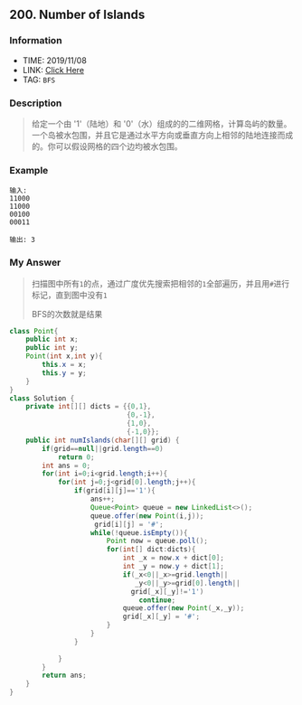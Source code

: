## 200. Number of Islands

### Information

* TIME: 2019/11/08
* LINK: [Click Here]( https://leetcode-cn.com/problems/number-of-islands/ )
* TAG: `BFS`

### Description

> 给定一个由 '1'（陆地）和 '0'（水）组成的的二维网格，计算岛屿的数量。一个岛被水包围，并且它是通过水平方向或垂直方向上相邻的陆地连接而成的。你可以假设网格的四个边均被水包围。
>

### Example

```text
输入:
11000
11000
00100
00011

输出: 3
```

### My Answer

> 扫描图中所有`1`的点，通过广度优先搜索把相邻的`1`全部遍历，并且用`#`进行标记，直到图中没有`1`
>
> BFS的次数就是结果

```java
class Point{
    public int x;
    public int y;
    Point(int x,int y){
        this.x = x;
        this.y = y;
    }
}
class Solution {
    private int[][] dicts = {{0,1},
                             {0,-1},
                             {1,0},
                             {-1,0}};
    public int numIslands(char[][] grid) {
        if(grid==null||grid.length==0)
            return 0;
        int ans = 0;
        for(int i=0;i<grid.length;i++){
            for(int j=0;j<grid[0].length;j++){
                if(grid[i][j]=='1'){
                    ans++;
                    Queue<Point> queue = new LinkedList<>();
                    queue.offer(new Point(i,j));
                     grid[i][j] = '#';
                    while(!queue.isEmpty()){
                        Point now = queue.poll();
                        for(int[] dict:dicts){
                            int _x = now.x + dict[0];
                            int _y = now.y + dict[1];
                            if(_x<0||_x>=grid.length||
                               _y<0||_y>=grid[0].length||
                              grid[_x][_y]!='1')
                                continue;
                            queue.offer(new Point(_x,_y));
                            grid[_x][_y] = '#';
                        }
                    }
                }
                
            }
        }
        return ans;
    }
}
```
